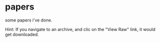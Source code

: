 papers
======

some papers i've done.

Hint: If you navigate to an archive, and clic on the "View Raw" link, it would get downloaded.
